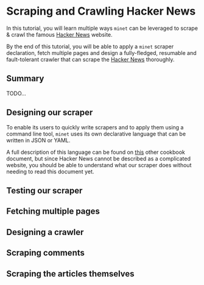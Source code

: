 # Scraping and Crawling Hacker News

In this tutorial, you will learn multiple ways `minet` can be leveraged to scrape & crawl the famous [Hacker News](https://news.ycombinator.com/) website.

By the end of this tutorial, you will be able to apply a `minet` scraper declaration, fetch multiple pages and design a fully-fledged, resumable and fault-tolerant crawler that can scrape the [Hacker News](https://news.ycombinator.com/) thoroughly.

## Summary

TODO...

## Designing our scraper

To enable its users to quickly write scrapers and to apply them using a command line tool, `minet` uses its own declarative language that can be written in JSON or YAML.

A full description of this language can be found on [this](./scraping_dsl.md) other cookbook document, but since Hacker News cannot be described as a complicated website, you should be able to understand what our scraper does without needing to read this document yet.

## Testing our scraper

## Fetching multiple pages

## Designing a crawler

## Scraping comments

## Scraping the articles themselves
